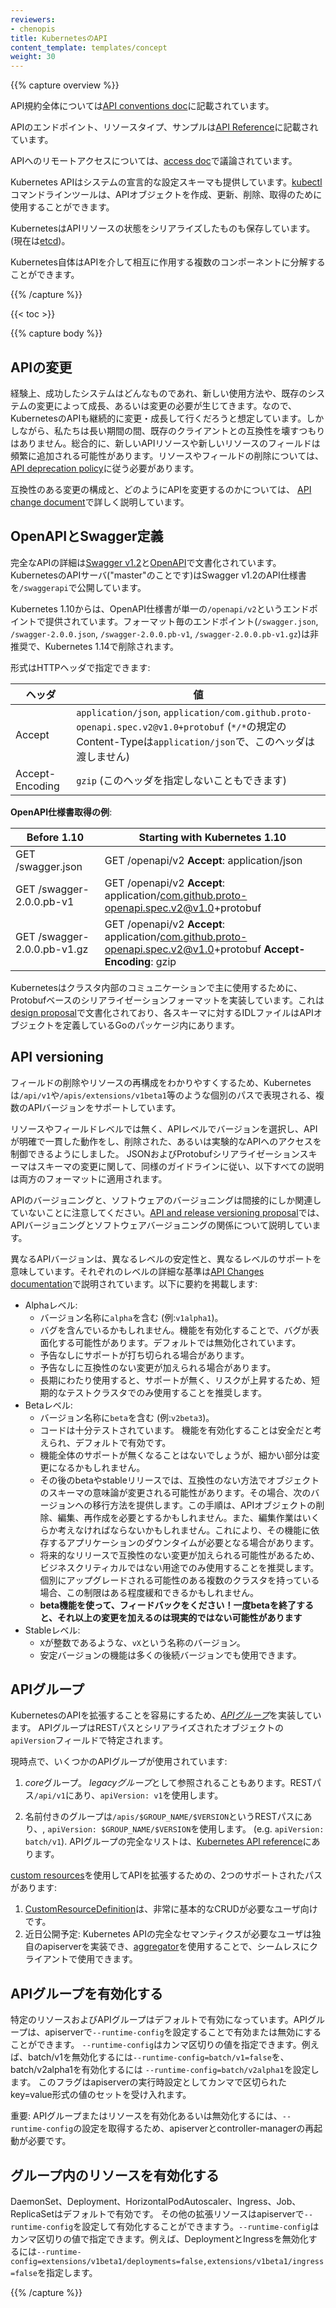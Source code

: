 ```yaml
---
reviewers:
- chenopis
title: KubernetesのAPI
content_template: templates/concept
weight: 30
---
```


{{% capture overview %}}

API規約全体については[API conventions doc](https://git.k8s.io/community/contributors/devel/api-conventions.md)に記載されています。

APIのエンドポイント、リソースタイプ、サンプルは[API Reference](/docs/reference)に記載されています。

APIへのリモートアクセスについては、[access doc](/docs/admin/accessing-the-api)で議論されています。

Kubernetes APIはシステムの宣言的な設定スキーマも提供しています。[kubectl](/docs/reference/kubectl/overview)コマンドラインツールは、APIオブジェクトを作成、更新、削除、取得のために使用することができます。

KubernetesはAPIリソースの状態をシリアライズしたものも保存しています。(現在は[etcd](https://coreos.com/docs/distributed-configuration/getting-started-with-etcd/))。

Kubernetes自体はAPIを介して相互に作用する複数のコンポーネントに分解することができます。

{{% /capture %}}

{{< toc >}}

{{% capture body %}}

## APIの変更

経験上、成功したシステムはどんなものであれ、新しい使用方法や、既存のシステムの変更によって成長、あるいは変更の必要が生じてきます。なので、KubernetesのAPIも継続的に変更・成長して行くだろうと想定しています。しかしながら、私たちは長い期間の間、既存のクライアントとの互換性を壊すつもりはありません。総合的に、新しいAPIリソースや新しいリソースのフィールドは頻繁に追加される可能性があります。リソースやフィールドの削除については、[API deprecation policy](/docs/reference/using-api/deprecation-policy/)に従う必要があります。

互換性のある変更の構成と、どのようにAPIを変更するのかについては、 [API change document](https://git.k8s.io/community/contributors/devel/api_changes.md)で詳しく説明しています。

## OpenAPIとSwagger定義

完全なAPIの詳細は[Swagger v1.2](http://swagger.io/)と[OpenAPI](https://www.openapis.org/)で文書化されています。KubernetesのAPIサーバ("master"のことです)はSwagger v1.2のAPI仕様書を`/swaggerapi`で公開しています。

Kubernetes 1.10からは、OpenAPI仕様書が単一の`/openapi/v2`というエンドポイントで提供されています。フォーマット毎のエンドポイント(`/swagger.json`, `/swagger-2.0.0.json`, `/swagger-2.0.0.pb-v1`, `/swagger-2.0.0.pb-v1.gz`)は非推奨で、Kubernetes 1.14で削除されます。

形式はHTTPヘッダで指定できます:

  ヘッダ | 値
------ | ---------------
Accept | `application/json`, `application/com.github.proto-openapi.spec.v2@v1.0+protobuf` (`*/*`の規定のContent-Typeは`application/json`で、このヘッダは渡しません)
Accept-Encoding | `gzip` (このヘッダを指定しないこともできます)

**OpenAPI仕様書取得の例**:

  Before 1.10 | Starting with Kubernetes 1.10
----------- | -----------------------------
GET /swagger.json | GET /openapi/v2 **Accept**: application/json
GET /swagger-2.0.0.pb-v1 | GET /openapi/v2 **Accept**: application/com.github.proto-openapi.spec.v2@v1.0+protobuf
GET /swagger-2.0.0.pb-v1.gz | GET /openapi/v2 **Accept**: application/com.github.proto-openapi.spec.v2@v1.0+protobuf **Accept-Encoding**: gzip


Kubernetesはクラスタ内部のコミュニケーションで主に使用するために、Protobufベースのシリアライゼーションフォーマットを実装しています。これは[design proposal](https://github.com/kubernetes/community/blob/master/contributors/design-proposals/api-machinery/protobuf.md)で文書化されており、各スキーマに対するIDLファイルはAPIオブジェクトを定義しているGoのパッケージ内にあります。

## API versioning

フィールドの削除やリソースの再構成をわかりやすくするため、Kubernetesは`/api/v1`や`/apis/extensions/v1beta1`等のような個別のパスで表現される、複数のAPIバージョンをサポートしています。

リソースやフィールドレベルでは無く、APIレベルでバージョンを選択し、APIが明確で一貫した動作をし、削除された、あるいは実験的なAPIへのアクセスを制御できるようにしました。
JSONおよびProtobufシリアライゼーションスキーマはスキーマの変更に関して、同様のガイドラインに従い、以下すべての説明は両方のフォーマットに適用されます。

APIのバージョニングと、ソフトウェアのバージョニングは間接的にしか関連していないことに注意してください。[API and release
versioning proposal](https://git.k8s.io/community/contributors/design-proposals/release/versioning.md)では、APIバージョニングとソフトウェアバージョニングの関係について説明しています。

異なるAPIバージョンは、異なるレベルの安定性と、異なるレベルのサポートを意味しています。それぞれのレベルの詳細な基準は[API Changes documentation](https://git.k8s.io/community/contributors/devel/api_changes.md#alpha-beta-and-stable-versions)で説明されています。以下に要約を掲載します:

- Alphaレベル:
  - バージョン名称に`alpha`を含む (例:`v1alpha1`)。
  - バグを含んでいるかもしれません。機能を有効化することで、バグが表面化する可能性があります。デフォルトでは無効化されています。
  - 予告なしにサポートが打ち切られる場合があります。
  - 予告なしに互換性のない変更が加えられる場合があります。
  - 長期にわたり使用すると、サポートが無く、リスクが上昇するため、短期的なテストクラスタでのみ使用することを推奨します。
- Betaレベル:
  - バージョン名称に`beta`を含む (例:`v2beta3`)。
  - コードは十分テストされています。 機能を有効化することは安全だと考えられ、デフォルトで有効です。
  - 機能全体のサポートが無くなることはないでしょうが、細かい部分は変更になるかもしれません。
  - その後のbetaやstableリリースでは、互換性のない方法でオブジェクトのスキーマの意味論が変更される可能性があります。その場合、次のバージョンへの移行方法を提供します。この手順は、APIオブジェクトの削除、編集、再作成を必要とするかもしれません。また、編集作業はいくらか考えなければならないかもしれません。これにより、その機能に依存するアプリケーションのダウンタイムが必要となる場合があります。
  - 将来的なリリースで互換性のない変更が加えられる可能性があるため、ビジネスクリティカルではない用途でのみ使用することを推奨します。個別にアップグレードされる可能性のある複数のクラスタを持っている場合、この制限はある程度緩和できるかもしれません。
  - **beta機能を使って、フィードバックをください！一度betaを終了すると、それ以上の変更を加えるのは現実的ではない可能性があります**
- Stableレベル:
  - `X`が整数であるような、`vX`という名称のバージョン。
  - 安定バージョンの機能は多くの後続バージョンでも使用できます。

## APIグループ

KubernetesのAPIを拡張することを容易にするため、[*APIグループ*](https://git.k8s.io/community/contributors/design-proposals/api-machinery/api-group.md)を実装しています。
APIグループはRESTパスとシリアライズされたオブジェクトの`apiVersion`フィールドで特定されます。

現時点で、いくつかのAPIグループが使用されています:

1. *core*グループ。 *legacyグループ*として参照されることもあります。RESTパス`/api/v1`にあり、`apiVersion: v1`を使用します。

1. 名前付きのグループは`/apis/$GROUP_NAME/$VERSION`というRESTパスにあり、, `apiVersion: $GROUP_NAME/$VERSION`を使用します。
   (e.g. `apiVersion: batch/v1`).  APIグループの完全なリストは、[Kubernetes API reference](/docs/reference/)にあります。


[custom resources](/docs/concepts/api-extension/custom-resources/)を使用してAPIを拡張するための、2つのサポートされたパスがあります:

1. [CustomResourceDefinition](/docs/tasks/access-kubernetes-api/extend-api-custom-resource-definitions/)は、非常に基本的なCRUDが必要なユーザ向けです。
1. 近日公開予定: Kubernetes APIの完全なセマンティクスが必要なユーザは独自のapiserverを実装でき、[aggregator](https://git.k8s.io/community/contributors/design-proposals/api-machinery/aggregated-api-servers.md)を使用することで、シームレスにクライアントで使用できます。


## APIグループを有効化する

特定のリソースおよびAPIグループはデフォルトで有効になっています。APIグループは、apiserverで`--runtime-config`を設定することで有効または無効にすることができます。
`--runtime-config`はカンマ区切りの値を指定できます。例えば、batch/v1を無効化するには`--runtime-config=batch/v1=false`を、batch/v2alpha1を有効化するには `--runtime-config=batch/v2alpha1`を設定します。
このフラグはapiserverの実行時設定としてカンマで区切られたkey=value形式の値のセットを受け入れます。

重要: APIグループまたはリソースを有効化あるいは無効化するには、`--runtime-config`の設定を取得するため、apiserverとcontroller-managerの再起動が必要です。

## グループ内のリソースを有効化する

DaemonSet、Deployment、HorizontalPodAutoscaler、Ingress、Job、ReplicaSetはデフォルトで有効です。
その他の拡張リソースはapiserverで`--runtime-config`を設定して有効化することができますう。`--runtime-config`はカンマ区切りの値で指定できます。例えば、DeploymentとIngressを無効化するには`--runtime-config=extensions/v1beta1/deployments=false,extensions/v1beta1/ingress=false`を指定します。

{{% /capture %}}
